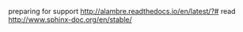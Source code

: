 preparing for support http://alambre.readthedocs.io/en/latest/?#
read http://www.sphinx-doc.org/en/stable/

